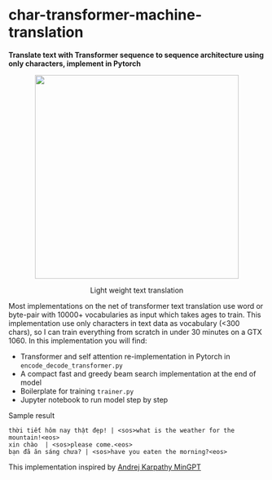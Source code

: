 # char-transformer-machine-translation
**Translate text with Transformer sequence to sequence architecture using only characters, implement in Pytorch**

<p align = "center"> 
<img src='https://www.quotemaster.org/images/04/046e60f1f0f4f86cb84ac4eae813f55c.jpeg' width=400>
</p>
<p align = "center"> Light weight text translation </p>

Most implementations on the net of transformer text translation use word or byte-pair with 10000+ vocabularies as input which takes ages to train. This implementation use only characters in text data as vocabulary (<300 chars), so I can train everything from scratch in under 30 minutes on a GTX 1060. In this implementation you will find:
- Transformer and self attention re-implementation in Pytorch in ```encode_decode_transformer.py```
- A compact fast and greedy beam search implementation at the end of model
- Boilerplate for training ```trainer.py```
- Jupyter notebook to run model step by step

Sample result
```
thời tiết hôm nay thật đẹp! | <sos>what is the weather for the mountain!<eos>
xin chào  | <sos>please come.<eos>
bạn đã ăn sáng chưa? | <sos>have you eaten the morning?<eos>

```
This implementation inspired by <a href='https://github.com/karpathy/minGPT'>Andrej Karpathy MinGPT</a>


